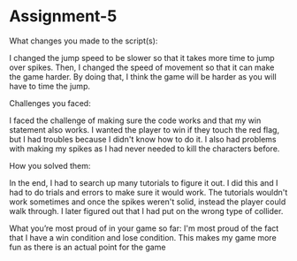 # Assignment-5
What changes you made to the script(s):

I changed the jump speed to be slower so that it takes more time to jump over spikes. Then, I changed the speed of movement so that it can make the game harder. By doing that, I think the game will be harder as you will have to time the jump.

Challenges you faced:

I faced the challenge of making sure the code works and that my win statement also works. I wanted the player to win if they touch the red flag, but I had troubles because I didn't know how to do it. I also had problems with making my spikes as I had never needed to kill the characters before.  

How you solved them:

In the end, I had to search up many tutorials to figure it out. I did this and I had to do trials and errors to make sure it would work. The tutorials wouldn't work sometimes and once the spikes weren't solid, instead the player could walk through. I later figured out that I had put on the wrong type of collider.

What you’re most proud of in your game so far:
I'm most proud of the fact that I have a win condition and lose condition. This makes my game more fun as there is an actual point for the game
